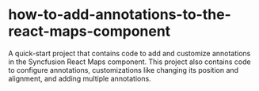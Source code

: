 # how-to-add-annotations-to-the-react-maps-component
A quick-start project that contains code to add and customize annotations in the Syncfusion React Maps component. This project also contains code to configure annotations, customizations like changing its position and alignment, and adding multiple annotations.
